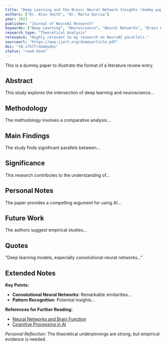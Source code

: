 ```yaml
---
title: "Deep Learning and the Brain: Neural Network Insights (dummy paper)"
authors: ["Dr. Alex Smith", "Dr. Maria Garcia"]
year: 2023
publisher: "Journal of NeuroAI Research"
keywords: ["Deep Learning", "Neuroscience", "Neural Networks", "Brain Function"]
research_type: "Theoretical Analysis"
relevance: "Highly relevant to my research on NeuroAI parallels."
sourceurl: "https://www.ijert.org/dummyarticle.pdf"
doi: "10.17577/dummydoi"
status: "read-done"
---
```


This is a dummy paper to illustrate the format of a literature review entry.

## Abstract
This study explores the intersection of deep learning and neuroscience...

## Methodology
The methodology involves a comparative analysis...

## Main Findings
The study finds significant parallels between...

## Significance
This research contributes to the understanding of...

## Personal Notes
The paper provides a compelling argument for using AI...

## Future Work
The authors suggest empirical studies...

## Quotes
"Deep learning models, especially convolutional neural networks..."

## Extended Notes
**Key Points:**
- **Convolutional Neural Networks**: Remarkable similarities...
- **Pattern Recognition**: Potential insights...

**References for Further Reading:**
- [Neural Networks and Brain Function](https://example.com/neural-networks)
- [Cognitive Processing in AI](https://example.com/cognitive-ai)

_Personal Reflection_: The theoretical underpinnings are strong, but empirical evidence is needed.
